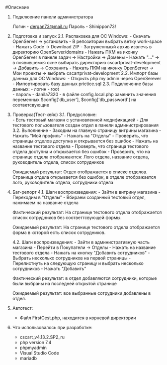 #Описнаие

1. Подклюение панели администратора

    Логин - dergan73@mail.ru
    Пароль - Shinippon73!

2. Подготовка и запуск
    2.1. Распаковка для ОС Windows:
        - Скачать OpenServer -> установить 
        - В репозитории выбрать ветку work-space
        - Нажать Code -> Download ZIP
        - Загруженныый архив извлечь в директорию OpenServer/domains
        - Нажать ПКМ на иконку OpenServer в панеле задач -> Настройки -> Домены
        - Нажать "..." -> в появившемся окне выбирать директорию cscartprivat-development -> Добавить -> Сохранить
        - Нажать ПКМ на иконку OpenServer -> Мои проекты -> выбрать cscartprivat-development 
    2.2. Импорт базы данных для OC Windows:
        - Открыть php my admin через OpenSerever
        - Импортировать базу данных prictice.sql
    2.3. Подключение базы данных:
        - логин - root    
        - пароль - danila7320
        - в файле config.local.php заменить значения переменных $config['db_user'], $config['db_password'] на соответсвующие
    

3. Проверка(Тест-кейс)
    3.1. Предусловие:  
        - Есть тестовый магазин с установленной модификацией
        - Для тестового пользователя создан отдел в панели администрирования
    3.2. Выполнение
        - Заходим на главную страницу витрины магазина
        - Нажать "Мой профиль"
        - Нажать на "Отделы"
        - Проверить, что страницы отделов доступна и открывается без ошибок
        - Нажать на название тестового отдела
        - Проверть, что страница тестового отдела доступна и открывается без ошибок
        - Проверить, что на странице отдела отображаются: Лого отдела, название отдела, руководитель отдела, список сотрудников

    Ожидаемый результат: Отдел отображается в списке отделов. Страница отдела открывается без ошибок, в отделе отображается лого, руководитель отдела, сотрудники отдела

4. Баг-репорт
    4.1. Шаги воспроизведения:
        - Зайти в витрину магазина
        - Переходим в "Отделы"
        - Вбираем созданный тестовый отдел, нажимаем на название отдела

    Фактический результат:
    На странице тестового отдела отображается список сотрудников без соответтсвующей формы.

    Ожидаемый результат:
    На странице тестового отдела отображается форма в которой есть список сотрудников.

    4.2. Шаги воспроизведения:
        - Зайти в административную часть магазина
        - Перейти в Покупатели -> Отделы
        - Нажать на название тестового отдела
        - Нажать на кнопку "Добавить сотрудников"
        - Выбрать несколько сотрудников на первой страницы
        - Перелистнуть на следующую страницу и выбрать несколько сотрудников
        - Нажать "Добавить"

    Фактический результат: в отдел добавляются сотрудники, которые были выбраны на последней открытой странице

    Ожидаемый результат: все выбранные сотрудники добавлены в отдел.

5. Автотест:
    - Файл FirstCest.php, находится в корневой директории

6. Что использовалось при разработке: 
    - cscart_v4.13.2.SP2_ru
	- php version 7.4
	- phpmyadmin
	- Visual Studio Code
	- mariadb